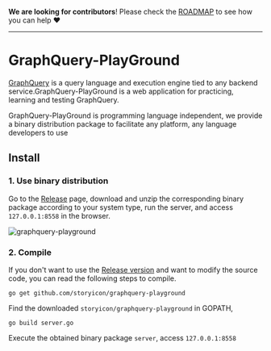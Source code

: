 <!---
    Copyright 2018 storyicon@foxmail.com
 
    Licensed under the Apache License, Version 2.0 (the "License");
    you may not use this file except in compliance with the License.
    You may obtain a copy of the License at
 
        http://www.apache.org/licenses/LICENSE-2.0
 
    Unless required by applicable law or agreed to in writing, software
    distributed under the License is distributed on an "AS IS" BASIS,
    WITHOUT WARRANTIES OR CONDITIONS OF ANY KIND, either express or implied.
    See the License for the specific language governing permissions and
    limitations under the License.
-->

**We are looking for contributors**! Please check the [ROADMAP](https://github.com/storyicon/graphquery/blob/master/ROADMAP.md) to see how you can help ❤️

---

# GraphQuery-PlayGround

[GraphQuery](https://github.com/storyicon/graphquery) is a query language and execution engine tied to any backend service.GraphQuery-PlayGround is a web application for practicing, learning and testing GraphQuery.

GraphQuery-PlayGround is programming language independent, we provide a binary distribution package to facilitate any platform, any language developers to use

## Install   

### 1. Use binary distribution

Go to the [Release]() page, download and unzip the corresponding binary package according to your system type, run the server, and access `127.0.0.1:8558` in the browser.

![graphquery-playground]()


### 2. Compile

If you don't want to use the [Release version]() and want to modify the source code, you can read the following steps to compile.

```
go get github.com/storyicon/graphquery-playground
```

Find the downloaded `storyicon/graphquery-playground` in GOPATH, 

```
go build server.go
```
Execute the obtained binary package `server`, access `127.0.0.1:8558`